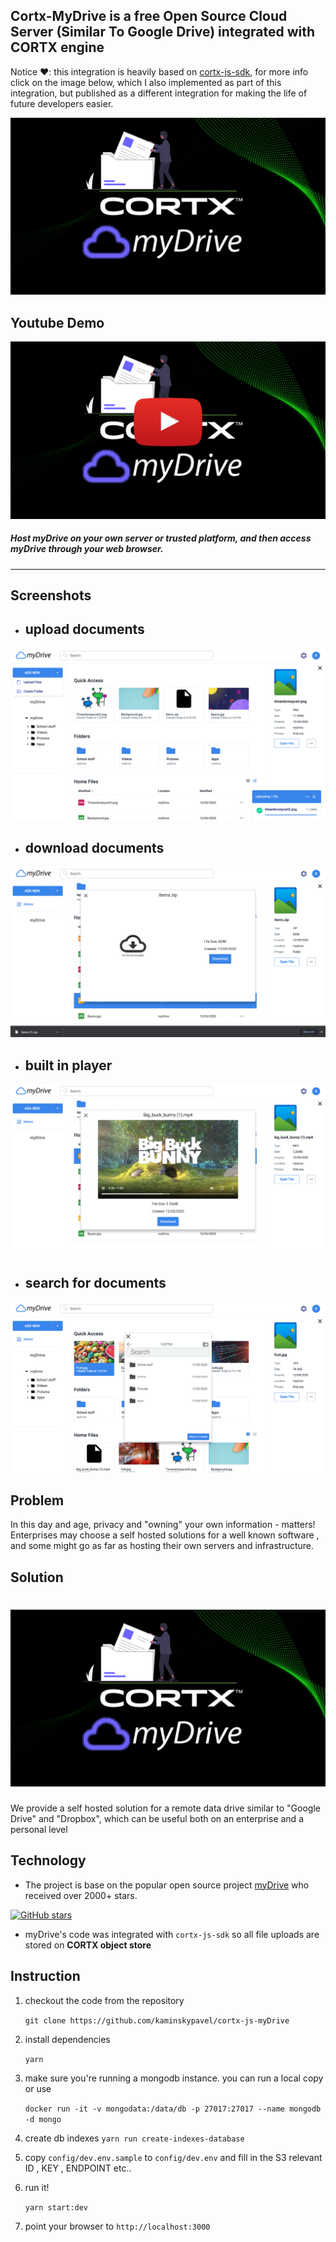 ## Cortx-MyDrive is a free Open Source Cloud Server (Similar To Google Drive) integrated with CORTX engine

Notice ❤: this integration is heavily based on [cortx-js-sdk](https://github.com/kaminskypavel/cortx/blob/main/doc/integrations/cortx-js-sdk
), for more info click on the image below, which I also implemented as part of this integration, but published as a different integration
for making the life of future developers easier.

[![cortx-js-demo](images/logo.png)](https://github.com/Seagate/cortx/blob/main/doc/integrations/cortx-js-sdk)


## Youtube Demo
[![Demo](images/youtube-play.png)](https://youtu.be/iegzyHMiqfw)

##### Host myDrive on your own server or trusted platform, and then access myDrive through your web browser.
----
## Screenshots

- ## upload documents
![upload](github_images/upload.png)

- ## download documents
![download](github_images/download.png)

- ## built in player
![player](github_images/video-viewer.png)

- ## search for documents
![search](github_images/move.png)


## Problem

In this day and age, privacy and "owning" your own information - matters!
Enterprises may choose a self hosted solutions for a well known software , and some  might go as far as hosting their own servers and infrastructure.

## Solution
# ![Logo](images/logo.png)

We provide a self hosted solution for a remote data drive similar to "Google Drive" and "Dropbox",
which can be useful both on an enterprise and a personal level

## Technology

- The project is base on the popular open source project [myDrive](https://mydrive-storage.com/) who received over 2000+ stars.

[![GitHub stars](https://img.shields.io/github/stars/subnub/myDrive.svg?style=social&label=Star&maxAge=2592000)](https://GitHub.com/subnub/myDrive/stargazers/)

- myDrive's code was integrated with `cortx-js-sdk` so all file uploads are stored on **CORTX object store**

## Instruction

1. checkout the code from the repository

   ```git clone https://github.com/kaminskypavel/cortx-js-myDrive```

2. install dependencies

   ```yarn```

3. make sure you're running a mongodb instance. you can run a local copy or use

   ```docker run -it -v mongodata:/data/db -p 27017:27017 --name mongodb -d mongo```

4. create db indexes ```yarn run create-indexes-database```

5. copy ```config/dev.env.sample``` to ```config/dev.env``` and fill in the S3 relevant ID , KEY , ENDPOINT etc..

6. run it!

   ```yarn start:dev```

7. point your browser to ```http://localhost:3000```
